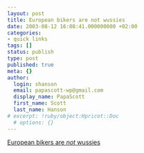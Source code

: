 ```yaml
---
layout: post
title: European bikers are not wussies
date: 2003-08-12 16:08:41.000000000 +02:00
categories:
- quick links
tags: []
status: publish
type: post
published: true
meta: {}
author:
  login: shanson
  email: papascott-wp@gmail.com
  display_name: PapaScott
  first_name: Scott
  last_name: Hanson
# excerpt: !ruby/object:Hpricot::Doc
  # options: {}
---
```

<p><a title="An answer to Steven den Beste's Harley Davidson post" href="http://windsofchange.net/archives/003907.html">European bikers are <em>not</em> wussies</a></p>
